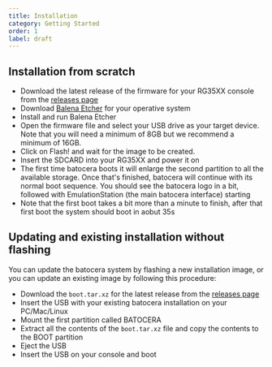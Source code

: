 ```yaml
---
title: Installation
category: Getting Started
order: 1
label: draft
---
```


## Installation from scratch

* Download the latest release of the firmware for your RG35XX console from the [releases page](https://github.com/rg35xx-cfw/rg35xx-cfw.github.io/releases)
* Download [Balena Etcher](https://www.balena.io/etcher/) for your operative system
* Install and run Balena Etcher
* Open the firmware file and select your USB drive as your target device. Note that you will need a minimum of 8GB but we recommend a minimum of 16GB.
* Click on Flash! and wait for the image to be created.
* Insert the SDCARD into your RG35XX and power it on
* The first time batocera boots it will enlarge the second partition to all the available storage. Once that's finished, batocera will continue with its normal boot sequence. You should see the batocera logo in a bit, followed with EmulationStation (the main batocera interface) starting
* Note that the first boot takes a bit more than a minute to finish, after that first boot the system should boot in aobut 35s

## Updating and existing installation without flashing

You can update the batocera system by flashing a new installation image, or you can update an existing image by following this procedure:
* Download the ``boot.tar.xz`` for the latest release from the [releases page](https://github.com/rg35xx-cfw/rg35xx-cfw.github.io/releases)
* Insert the USB with your existing batocera installation on your PC/Mac/Linux
* Mount the first partition called BATOCERA
* Extract all the contents of the ``boot.tar.xz`` file and copy the contents to the BOOT partition
* Eject the USB
* Insert the USB on your console and boot

